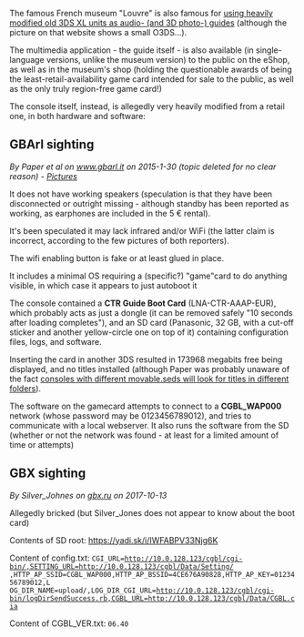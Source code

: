 The famous French museum "Louvre" is also famous for [using heavily
modified old 3DS XL units as audio- (and 3D photo-)
guides](https://www.louvre.fr/en/museum-audio-guide) (although the
picture on that website shows a small O3DS...).

The multimedia application - the guide itself - is also available (in
single-language versions, unlike the museum version) to the public on
the eShop, as well as in the museum's shop (holding the questionable
awards of being the least-retail-availability game card intended for
sale to the public, as well as the only truly region-free game card!)

The console itself, instead, is allegedly very heavily modified from a
retail one, in both hardware and software:

## GBArl sighting

*By Paper et al on www.gbarl.it on 2015-1-30 (topic deleted for no clear
reason) - [Pictures](https://imgur.com/a/W1TYh)*

It does not have working speakers (speculation is that they have been
disconnected or outright missing - although standby has been reported as
working, as earphones are included in the 5 € rental).

It's been speculated it may lack infrared and/or WiFi (the latter claim
is incorrect, according to the few pictures of both reporters).

The wifi enabling button is fake or at least glued in place.

It includes a minimal OS requiring a (specific?) "game"card to do
anything visible, in which case it appears to just autoboot it

The console contained a **CTR Guide Boot Card** (LNA-CTR-AAAP-EUR),
which probably acts as just a dongle (it can be removed safely "10
seconds after loading completes"), and an SD card (Panasonic, 32 GB,
with a cut-off sticker and another yellow-circle one on top of it)
containing configuration files, logs, and software.

Inserting the card in another 3DS resulted in 173968 megabits free being
displayed, and no titles installed (although Paper was probably unaware
of the fact [consoles with different movable.seds will look for titles
in different folders](SD_Filesystem "wikilink")).

The software on the gamecard attempts to connect to a **CGBL_WAP000**
network (whose password may be 0123456789012), and tries to communicate
with a local webserver. It also runs the software from the SD (whether
or not the network was found - at least for a limited amount of time or
attempts)

## GBX sighting

*By Silver_Johnes on [gbx.ru](http://gbx.ru/?showtopic=111301&st=2660#)
on 2017-10-13*

Allegedly bricked (but Silver_Jones does not appear to know about the
boot card)

Contents of SD root: <https://yadi.sk/i/IWFABPV33Njg6K>

Content of config.txt:
`CGI_URL=`[`http://10.0.128.123/cgbl/cgi-bin/,SETTING_URL=http://10.0.128.123/cgbl/Data/Setting/`](http://10.0.128.123/cgbl/cgi-bin/,SETTING_URL=http://10.0.128.123/cgbl/Data/Setting/)` ,HTTP_AP_SSID=CGBL_WAP000,HTTP_AP_BSSID=4CE676A90828,HTTP_AP_KEY=0123456789012,L OG_DIR_NAME=upload/,LOG_DIR_CGI_URL=`[`http://10.0.128.123/cgbl/cgi-bin/logDirSendSuccess.rb,CGBL_URL=http://10.0.128.123/cgbl/Data/CGBL.cia`](http://10.0.128.123/cgbl/cgi-bin/logDirSendSuccess.rb,CGBL_URL=http://10.0.128.123/cgbl/Data/CGBL.cia)

Content of CGBL_VER.txt: `06.40`